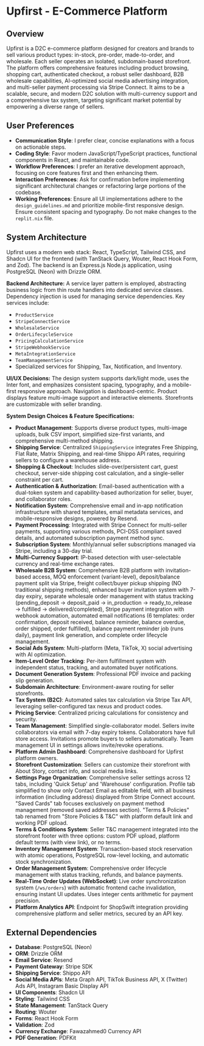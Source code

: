 # Upfirst - E-Commerce Platform

## Overview
Upfirst is a D2C e-commerce platform designed for creators and brands to sell various product types: in-stock, pre-order, made-to-order, and wholesale. Each seller operates an isolated, subdomain-based storefront. The platform offers comprehensive features including product browsing, shopping cart, authenticated checkout, a robust seller dashboard, B2B wholesale capabilities, AI-optimized social media advertising integration, and multi-seller payment processing via Stripe Connect. It aims to be a scalable, secure, and modern D2C solution with multi-currency support and a comprehensive tax system, targeting significant market potential by empowering a diverse range of sellers.

## User Preferences
- **Communication Style**: I prefer clear, concise explanations with a focus on actionable steps.
- **Coding Style**: Favor modern JavaScript/TypeScript practices, functional components in React, and maintainable code.
- **Workflow Preferences**: I prefer an iterative development approach, focusing on core features first and then enhancing them.
- **Interaction Preferences**: Ask for confirmation before implementing significant architectural changes or refactoring large portions of the codebase.
- **Working Preferences**: Ensure all UI implementations adhere to the `design_guidelines.md` and prioritize mobile-first responsive design. Ensure consistent spacing and typography. Do not make changes to the `replit.nix` file.

## System Architecture
Upfirst uses a modern web stack: React, TypeScript, Tailwind CSS, and Shadcn UI for the frontend (with TanStack Query, Wouter, React Hook Form, and Zod). The backend is an Express.js Node.js application, using PostgreSQL (Neon) with Drizzle ORM.

**Backend Architecture:**
A service layer pattern is employed, abstracting business logic from thin route handlers into dedicated service classes. Dependency injection is used for managing service dependencies. Key services include:
- `ProductService`
- `StripeConnectService`
- `WholesaleService`
- `OrderLifecycleService`
- `PricingCalculationService`
- `StripeWebhookService`
- `MetaIntegrationService`
- `TeamManagementService`
- Specialized services for Shipping, Tax, Notification, and Inventory.

**UI/UX Decisions:**
The design system supports dark/light mode, uses the Inter font, and emphasizes consistent spacing, typography, and a mobile-first responsive approach. Navigation is dashboard-centric. Product displays feature multi-image support and interactive elements. Storefronts are customizable with seller branding.

**System Design Choices & Feature Specifications:**
-   **Product Management**: Supports diverse product types, multi-image uploads, bulk CSV import, simplified size-first variants, and comprehensive multi-method shipping.
-   **Shipping Service**: Centralized `ShippingService` integrates Free Shipping, Flat Rate, Matrix Shipping, and real-time Shippo API rates, requiring sellers to configure a warehouse address.
-   **Shopping & Checkout**: Includes slide-over/persistent cart, guest checkout, server-side shipping cost calculation, and a single-seller constraint per cart.
-   **Authentication & Authorization**: Email-based authentication with a dual-token system and capability-based authorization for seller, buyer, and collaborator roles.
-   **Notification System**: Comprehensive email and in-app notification infrastructure with shared templates, email metadata services, and mobile-responsive designs, powered by Resend.
-   **Payment Processing**: Integrated with Stripe Connect for multi-seller payments, supporting various methods, PCI-DSS compliant saved details, and automated subscription payment method sync.
-   **Subscription System**: Monthly/annual seller subscriptions managed via Stripe, including a 30-day trial.
-   **Multi-Currency Support**: IP-based detection with user-selectable currency and real-time exchange rates.
-   **Wholesale B2B System**: Comprehensive B2B platform with invitation-based access, MOQ enforcement (variant-level), deposit/balance payment split via Stripe, freight collect/buyer pickup shipping (NO traditional shipping methods), enhanced buyer invitation system with 7-day expiry, separate wholesale order management with status tracking (pending_deposit → deposit_paid → in_production → ready_to_release → fulfilled → delivered/completed), Stripe payment integration with webhook automation, automated email notifications (6 templates: order confirmation, deposit received, balance reminder, balance overdue, order shipped, order fulfilled), balance payment reminder job (runs daily), payment link generation, and complete order lifecycle management.
-   **Social Ads System**: Multi-platform (Meta, TikTok, X) social advertising with AI optimization.
-   **Item-Level Order Tracking**: Per-item fulfillment system with independent status, tracking, and automated buyer notifications.
-   **Document Generation System**: Professional PDF invoice and packing slip generation.
-   **Subdomain Architecture**: Environment-aware routing for seller storefronts.
-   **Tax System (B2C)**: Automated sales tax calculation via Stripe Tax API, leveraging seller-configured tax nexus and product codes.
-   **Pricing Service**: Centralized pricing calculations for consistency and security.
-   **Team Management**: Simplified single-collaborator model. Sellers invite collaborators via email with 7-day expiry tokens. Collaborators have full store access. Invitations promote buyers to sellers automatically. Team management UI in settings allows invite/revoke operations.
-   **Platform Admin Dashboard**: Comprehensive dashboard for Upfirst platform owners.
-   **Storefront Customization**: Sellers can customize their storefront with About Story, contact info, and social media links.
-   **Settings Page Organization**: Comprehensive seller settings across 12 tabs, including 'Quick Setup' and 'Warehouse' configuration. Profile tab simplified to show only Contact Email as editable field, with all business information (including address) displayed from Stripe Connect account. "Saved Cards" tab focuses exclusively on payment method management (removed saved addresses section). "Terms & Policies" tab renamed from "Store Policies & T&C" with platform default link and working PDF upload.
-   **Terms & Conditions System**: Seller T&C management integrated into the storefront footer with three options: custom PDF upload, platform default terms (with view link), or no terms.
-   **Inventory Management System**: Transaction-based stock reservation with atomic operations, PostgreSQL row-level locking, and automatic stock synchronization.
-   **Order Management System**: Comprehensive order lifecycle management with status tracking, refunds, and balance payments.
-   **Real-Time Order Updates (WebSocket)**: Live order synchronization system (`/ws/orders`) with automatic frontend cache invalidation, ensuring instant UI updates. Uses integer cents arithmetic for payment precision.
-   **Platform Analytics API**: Endpoint for ShopSwift integration providing comprehensive platform and seller metrics, secured by an API key.

## External Dependencies
-   **Database**: PostgreSQL (Neon)
-   **ORM**: Drizzle ORM
-   **Email Service**: Resend
-   **Payment Gateway**: Stripe SDK
-   **Shipping Service**: Shippo API
-   **Social Media APIs**: Meta Graph API, TikTok Business API, X (Twitter) Ads API, Instagram Basic Display API
-   **UI Components**: Shadcn UI
-   **Styling**: Tailwind CSS
-   **State Management**: TanStack Query
-   **Routing**: Wouter
-   **Forms**: React Hook Form
-   **Validation**: Zod
-   **Currency Exchange**: Fawazahmed0 Currency API
-   **PDF Generation**: PDFKit